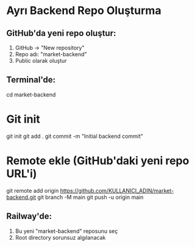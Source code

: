 # Ayrı Backend Repo Oluşturma

## GitHub'da yeni repo oluştur:
1. GitHub → "New repository" 
2. Repo adı: "market-backend"
3. Public olarak oluştur

## Terminal'de:
cd market-backend

# Git init
git init
git add .
git commit -m "Initial backend commit"

# Remote ekle (GitHub'daki yeni repo URL'i)
git remote add origin https://github.com/KULLANICI_ADIN/market-backend.git
git branch -M main
git push -u origin main

## Railway'de:
1. Bu yeni "market-backend" reposunu seç
2. Root directory sorunsuz algılanacak
